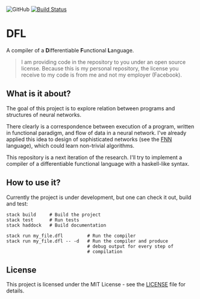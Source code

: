 ![GitHub](https://img.shields.io/github/license/danilkolikov/dfl.svg)
[![Build Status](https://travis-ci.com/danilkolikov/dfl.svg?branch=master)](https://travis-ci.com/danilkolikov/dfl)

# DFL

A compiler of a **D**ifferentiable **F**unctional **L**anguage.

> I am providing code in the repository to you under an open source license.
> Because this is my personal repository, the license you receive to my code is
> from me and not my employer (Facebook).

## What is it about?

The goal of this project is to explore relation between programs and
structures of neural networks.

There clearly is a correspondence between execution of a program, written in
functional paradigm, and flow of data in a neural network. I've already applied
this idea to design of sophisticated networks (see the [FNN](https://github.com/danilkolikov/fnn)
language), which could learn non-trivial algorithms.

This repository is a next iteration of the research. I'll try to implement a
compiler of a differentiable functional language with a haskell-like syntax.

## How to use it?

Currently the project is under development, but one can check it out, build and
test:

```
stack build     # Build the project
stack test      # Run tests
stack haddock   # Build documentation

stack run my_file.dfl         # Run the compiler
stack run my_file.dfl -- -d   # Run the compiler and produce
                              # debug output for every step of
                              # compilation
```

## License

This project is licensed under the MIT License - see the [LICENSE](./LICENSE) file for details.

